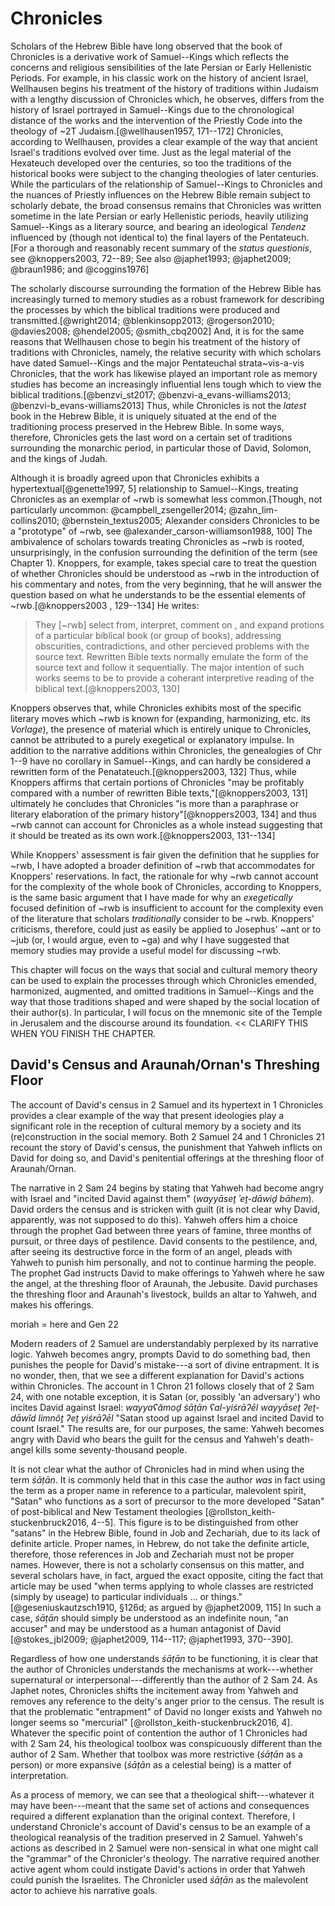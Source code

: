 

# Chronicles

<!--Throughout this chapter I will refer to "the Chronicler" to refer simply to the the author or authors who are responsible for the book of Chronicles and not, as others have used the term, to refer to the common author of Chronicles, Ezra and Nehemiah.-->

Scholars of the Hebrew Bible have long observed that the book of Chronicles is a derivative work of Samuel--Kings which reflects the concerns and religious sensibilities of the late Persian or Early Hellenistic Periods. For example, in his classic work on the history of ancient Israel, Wellhausen begins his treatment of the history of traditions within Judaism with a lengthy discussion of Chronicles which, he observes,  differs from the history of Israel portrayed in Samuel--Kings due to the chronological distance of the works and the intervention of the Priestly Code into the theology of  ~2T Judaism.[@wellhausen1957, 171--172] Chronicles, according to Wellhausen, provides a clear example of the way that ancient Israel's traditions evolved over time. Just as the legal material of the Hexateuch developed over the centuries, so too the traditions of the historical books were subject to the changing theologies of later centuries. While the particulars of the relationship of Samuel--Kings to Chronicles and the nuances of Priestly influences on the Hebrew Bible remain subject to scholarly debate, the broad consensus remains that Chronicles was written sometime in the late Persian or early Hellenistic periods, heavily utilizing Samuel--Kings as a literary source, and bearing an ideological *Tendenz* influenced by (though not identical to) the final layers of the Pentateuch.[For a thorough and reasonably recent summary of the *status questionis*, see @knoppers2003, 72--89; See also @japhet1993; @japhet2009; @braun1986; and @coggins1976] 

The scholarly discourse surrounding the formation of the Hebrew Bible has increasingly turned to memory studies as a robust framework for describing the processes by which the biblical traditions were produced and transmitted.[@wright2014; @blenkinsopp2013; @rogerson2010; @davies2008; @hendel2005;  @smith_cbq2002] And, it is for the same reasons that Wellhausen chose to begin his treatment of the history of traditions with Chronicles, namely, the relative security with which scholars have dated Samuel--Kings and the major Pentateuchal strata~vis-a-vis Chronicles, that the work has likewise played an important role as memory studies has become an increasingly influential lens tough which to view the biblical traditions.[@benzvi_st2017; @benzvi-a_evans-williams2013; @benzvi-b_evans-williams2013] Thus, while Chronicles is not the *latest* book in the Hebrew Bible, it is uniquely situated at the end of the traditioning process preserved in the Hebrew Bible. In some ways, therefore, Chronicles gets the last word on a certain set of traditions surrounding the monarchic period, in particular those of David, Solomon, and the kings of Judah.

Although it is broadly agreed upon that Chronicles exhibits a hypertextual[@genette1997, 5] relationship to Samuel--Kings, treating Chronicles as an exemplar of ~rwb is somewhat less common.[Though, not particularly *un*common: @campbell_zsengeller2014; @zahn_lim-collins2010; @bernstein_textus2005; Alexander considers Chronicles to be a "prototype" of ~rwb, see @alexander_carson-williamson1988, 100] The ambivalence of scholars towards treating Chronicles as ~rwb is rooted, unsurprisingly, in the confusion surrounding the definition of the term (see Chapter 1). Knoppers, for example, takes special care to treat the question of whether Chronicles should be understood as ~rwb in the introduction of his commentary and notes, from the very beginning, that he will answer the question based on what he understands to be the essential elements of ~rwb.[@knoppers2003 , 129--134] He writes:

> They [~rwb] select from, interpret, comment on , and expand protions of a particular biblical book (or group of books), addressing obscurities, contradictions, and other percieved problems with the source text. Rewritten Bible texts normally emulate the form of the source text and follow it sequentially. The major intention of such works seems to be to provide a coherant interpretive reading of the biblical text.[@knoppers2003, 130]

Knoppers observes that, while Chronicles exhibits most of the specific literary moves  which ~rwb is known for (expanding, harmonizing, etc. its *Vorlage*), the presence of material which is entirely unique to Chronicles, cannot be attributed to a purely exegetical or explanatory impulse. In addition to the narrative additions within Chronicles, the genealogies of Chr 1--9 have no corollary in Samuel--Kings, and can hardly be considered a rewritten form of the Penatateuch.[@knoppers2003, 132] Thus, while Knoppers affirms that certain portions of Chronicles "may be profitably compared with a number of rewritten Bible texts,"[@knoppers2003, 131] ultimately he concludes that Chronicles "is more than a paraphrase or literary elaboration of the primary history"[@knoppers2003, 134] and thus ~rwb cannot can account for Chronicles as a whole instead suggesting that it should be treated as its own work.[@knoppers2003, 131--134]

While Knoppers' assessment is fair given the definition that he supplies for ~rwb, I have adopted a broader definition of ~rwb that accommodates for Knoppers' reservations. In fact, the rationale for why ~rwb cannot account for the complexity of the whole book of Chronicles, according to Knoppers, is the same basic argument that I have made for why an *exegetically* focused definition of ~rwb is insufficient to account for the complexity even of the literature that scholars *traditionally* consider to be ~rwb. Knoppers' criticisms, therefore, could just as easily be applied to Josephus' ~ant or to ~jub (or, I would argue, even to ~ga) and why I have suggested that memory studies may provide a useful model for discussing ~rwb.

This chapter will focus on the ways that social and cultural memory theory can be used to explain the processes through which Chronicles emended, harmonized, augmented, and omitted traditions in Samuel--Kings and the way that those traditions shaped and were shaped by the social location of their author(s). In particular, I will focus on the mnemonic site of the Temple in Jerusalem and the discourse around its foundation. << CLARIFY THIS WHEN YOU FINISH THE CHAPTER. 

## David's Census and Araunah/Ornan's Threshing Floor

The account of David's census in 2 Samuel and its hypertext in 1 Chronicles provides a clear example of the way that present ideologies play a significant role in the reception of cultural memory by a society and its (re)construction in the social memory. Both 2 Samuel 24 and 1 Chronicles 21 recount the story of David's census, the punishment that Yahweh inflicts on David for doing so, and David's penitential offerings at the threshing floor of Araunah/Ornan. 

The narrative in 2 Sam 24 begins by stating that Yahweh had become angry with Israel and "incited David against them" (*wayyāseṯ ʾeṯ-dāwiḏ bāhem*). David orders the census and is stricken with guilt (it is not clear why David, apparently, was not supposed to do this). Yahweh offers him a choice through the prophet Gad between three years of famine, three months of pursuit, or three days of pestilence. David consents to the pestilence, and, after seeing its destructive force in the form of an angel, pleads with Yahweh to punish him personally, and not to continue harming the people. The prophet Gad instructs David to make offerings to Yahweh where he saw the angel, at the threshing floor of Araunah,  the Jebusite. David purchases the threshing floor and Araunah's livestock, builds an altar to Yahweh, and makes his offerings.



moriah = here and Gen 22

 Modern readers of 2 Samuel are understandably perplexed by its narrative logic. Yahweh becomes angry, prompts David to do something bad, then punishes the people for David's mistake---a sort of divine entrapment. It is no wonder, then, that we see a different explanation for David's actions within Chronicles. The account in 1 Chron 21 follows closely that of 2 Sam 24, with one notable exception, it is Satan (or, possibly 'an adversary') who incites David against Israel: *wayyaʕămoḏ śāṭān ʕal-yiśrāʔēl wayyāseṯ ʔeṯ-dāwîd limnôṯ ʔeṯ yiśrāʔēl* "Satan stood up against Israel and incited David to count Israel." The results are, for our purposes, the same: Yahweh becomes angry with David who bears the guilt for the census and Yahweh's death-angel kills some seventy-thousand people.

It is not clear what the author of Chronicles had in mind when using the term *śāṭān*. It is commonly held that in this case the author *was* in fact using the term as a proper name in reference to a particular, malevolent spirit, "Satan" who functions as a sort of precursor to the more developed "Satan" of post-biblical and New Testament theologies [@rollston_keith-stuckenbruck2016, 4--5]. This figure is to be distinguished from other "satans" in the Hebrew Bible, found in Job and Zechariah, due to its lack of definite article. Proper names, in Hebrew, do not take the definite article, therefore, those references in Job and Zechariah must not be proper names. However, there is not a scholarly consensus on this matter, and several scholars have, in fact, argued the exact opposite, citing the fact that article may be used "when terms applying to whole classes are restricted (simply by useage) to particular individuals ... or things." [@geseniuskautzsch1910, §126d; as argued by @japhet2009, 115] In such a case, *śāṭān* should simply be understood as an indefinite noun, "an accuser" and may be understood as a human antagonist of David [@stokes_jbl2009; @japhet2009, 114--117; @japhet1993, 370--390].

Regardless of how one understands *śāṭān* to be functioning, it is clear that the author of Chronicles understands the mechanisms at work---whether supernatural or interpersonal---differently than the author of 2 Sam 24. As Japhet notes, Chronicles shifts the incitement away from Yahweh and removes any reference to the deity's anger prior to the census. The result is that the problematic "entrapment" of David no longer exists and Yahweh no longer seems so "mercurial" [@rollston_keith-stuckenbruck2016, 4]. Whatever the specific point of contention the author of 1 Chronicles had with 2 Sam 24, his theological toolbox was conspicuously different than the author of 2 Sam. Whether that toolbox was more restrictive (*śāṭān* as a person) or more expansive (*śāṭān* as a celestial being) is a matter of interpretation.

As a process of memory, we can see that a theological shift---whatever it may have been---meant that the same set of actions and consequences required a different explanation than the original context. Therefore, I understand Chronicle's account of David's census to be an example of a theological reanalysis of the tradition preserved in 2 Samuel. Yahweh's actions as described in 2 Samuel were non-sensical in what one might call the "grammar" of the Chronicler's theology. The narrative required another active agent whom could instigate David's actions in order that Yahweh could punish the Israelites. The Chronicler used *śāṭān* as the malevolent actor to achieve his narrative goals.